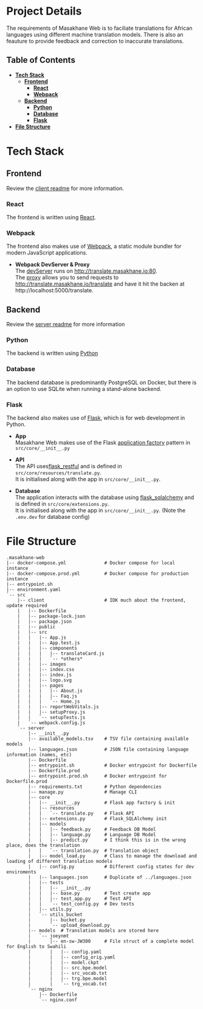 # **Project Details**
The requirements of Masakhane Web is to faciliate translations for African languages using different machine translation models. There is also an feauture to provide feedback and correction to inaccurate translations. 

## **Table of Contents**
- [**Tech Stack**](#tech-stack)
  - [**Frontend**](#frontend)
    - [**React**](#react)
    - [**Webpack**](#webpack)
  - [**Backend**](#backend)
    - [**Python**](#python)
    - [**Database**](#database)
    - [**Flask**](#flask)
- [**File Structure**](#file-structure)



# **Tech Stack**

## **Frontend** 
Review the [client readme](../../src/client/README.md) for more information.

### **React**
The frontend is written using [React](https://reactjs.org/).

### **Webpack**
The frontend also makes use of [Webpack](https://webpack.js.org/), a static module bundler for modern JavaScript applications.

-  **Webpack DevServer & Proxy**  
    The [devServer](https://webpack.js.org/configuration/dev-server/) runs on http://translate.masakhane.io:80.  
    The [proxy](https://webpack.js.org/configuration/dev-server/#devserverproxy) allows you to send requests to http://translate.masakhane.io/translate and have it hit the backen at http://localhost:5000/translate. 


## **Backend**
Review the [server readme](../../src/server/README.md) for more information

### **Python**
The backend is written using [Python](https://www.python.org/)

### **Database**
The backend database is predominantly PostgreSQL on Docker, but there is an option to use SQLite when running a stand-alone backend.

### **Flask**
The backend also makes use of [Flask](https://flask.palletsprojects.com/en/2.2.x/), which is for web development in Python. 

- **App**  
    Masakhane Web makes use of the Flask [application factory](https://flask.palletsprojects.com/en/2.2.x/patterns/appfactories/) pattern in `src/core/__init__.py` 

- **API**  
    The API uses[flask_restful](https://flask-restful.readthedocs.io/en/latest/quickstart.html#resourceful-routing) and is defined in `src/core/resources/translate.py`.  
    It is initialised along with the app in `src/core/__init__.py`.  

- **Database**  
  The application interacts with the database using [flask_sqlalchemy](https://flask-sqlalchemy.palletsprojects.com/en/3.0.x/) and is defined in `src/core/extensions.py`.  
    It is initialised along with the app in `src/core/__init__.py`. (Note the `.env.dev` for database config)

# **File Structure**

```
.masakhane-web
|-- docker-compose.yml              # Docker compose for local instance
|-- docker-compose.prod.yml         # Docker compose for production instance
|-- entrypoint.sh
|-- environment.yaml
`-- src
    |-- client                      # IDK much about the frontend, update required
    |   |-- Dockerfile                              
    |   |-- package-lock.json                     
    |   |-- package.json                                
    |   |-- public                                      
    |   |-- src                                   
    |   |   |-- App.js
    |   |   |-- App.test.js                       
    |   |   |-- components
    |   |   |   |-- translateCard.js
    |   |   |   `-- *others*
    |   |   |-- images
    |   |   |-- index.css                         
    |   |   |-- index.js
    |   |   |-- logo.svg
    |   |   |-- pages
    |   |   |   |-- About.js
    |   |   |   |-- Faq.js
    |   |   |   `-- Home.js
    |   |   |-- reportWebVitals.js
    |   |   |-- setupProxy.js                           
    |   |   `-- setupTests.js
    |   `-- webpack.config.js
    `-- server
        |-- __init__.py                                        
        |-- available_models.tsv    # TSV file containing available models     
        |-- languages.json          # JSON file containing language information (names, etc)
        |-- Dockerfile
        |-- entrypoint.sh           # Docker entrypoint for Dockerfile
        |-- Dockerfile.prod
        |-- entrypoint.prod.sh      # Docker entrypoint for Dockerfile.prod
        |-- requirements.txt        # Python dependencies
        |-- manage.py               # Manage CLI 
        |-- core
        |   |-- __init__.py         # Flask app factory & init
        |   |-- resources     
        |   |   `-- translate.py    # Flask API
        |   |-- extensions.py       # Flask_SQLAlchemy init
        |   |-- models
        |   |   |-- feedback.py     # Feedback DB Model
        |   |   |-- language.py     # Language DB Model
        |   |   |-- predict.py      # I think this is in the wrong place, does the translation
        |   |   `-- translation.py  # Translation object
        |   |-- model_load.py       # Class to manage the download and loading of different translation models 
        |   |-- config.py           # Different config states for dev enviroments
        |   |-- languages.json      # Duplicate of ../languages.json
        |   |-- tests           
        |   |   |-- __init__.py
        |   |   |-- base.py         # Test create app
        |   |   |-- test_app.py     # Test API
        |   |   `-- test_config.py  # Dev tests
        |   |-- utils.py
        |   `-- utils_bucket
        |       |-- bucket.py
        |       `-- upload_download.py
        |-- models  # Translation models are stored here
        |   `-- joeynmt
        |       |-- en-sw-JW300     # File struct of a complete model for English to Swahili
        |       |   |-- config.yaml
        |       |   |-- config_orig.yaml
        |       |   |-- model.ckpt
        |       |   |-- src.bpe.model
        |       |   |-- src_vocab.txt
        |       |   |-- trg.bpe.model
        |       |   `-- trg_vocab.txt
        `-- nginx
            |-- Dockerfile
            `-- nginx.conf
```